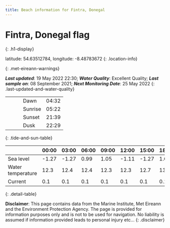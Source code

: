 ```yaml
---
title: Beach information for Fintra, Donegal
---
```

# Fintra, Donegal <span class="material-icons blue-flag" alt="This a Blue Flag beach">flag</span>
{: .h1-display}

latitude: 54.63512784, longitude: -8.48783672
{: .location-info}


{: .met-eireann-warnings}

___Last updated___: 19 May 2022 22:30; ___Water Quality___: Excellent Quality;
___Last sample on___: 08 September 2021; ___Next Monitoring Date___: 25 May 2022
{: .last-updated-and-water-quality}

|   |   |   |   |   |
|---|---|---|---|---|
|   |   |   | Dawn  | 04:32 |
|   |   |   | Sunrise  | 05:22 |
|   |   |   | Sunset  | 21:39 |
|   |   |   | Dusk  | 22:29 |
{: .tide-and-sun-table}

<div></div>

| | 00:00 | 03:00 | 06:00 | 09:00 | 12:00 | 15:00 | 18:00 | 21:00 |
|---|---|---|---|---|---|---|---|---|
| Sea level | -1.27 | -1.27 | 0.99 | 1.05| -1.11 | -1.27 | 1.08 | 1.6 |
| Water temperature | 12.3 | 12.4 | 12.4 | 12.3 | 12.3 | 12.7 | 13.0 | 12.9 |
| Current | 0.1 | 0.1 | 0.1 | 0.1 | 0.1| 0.1 | 0.1 | 0.1 |
{: .detail-table}

__Disclaimer__: This page contains data from the Marine Institute,
Met Eireann and the Environment Protection Agency. The page is provided for
information purposes only and is not to be used for navigation. No liability
is assumed if information provided leads to personal injury etc...
{: .disclaimer}